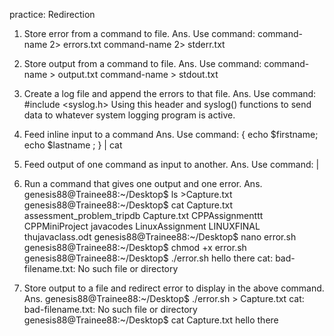 practice: Redirection
1. Store error from a command to file.
Ans.  Use command:
		command-name 2> errors.txt
		command-name 2> stderr.txt

2. Store output from a command to file.
Ans.  Use command:
		command-name >  output.txt
		command-name >  stdout.txt

3. Create a log file and append the errors to that file.
Ans.	Use command: #include <syslog.h> 
	Using this header and syslog() functions to send data to whatever system logging program is active. 
	
4. Feed inline input to a command
Ans.  Use command:
{ echo $firstname; echo $lastname ; } | cat


5. Feed output of one command as input to another.
Ans.  Use command:  <cmd> <arguments> | <cmd> <arguments>


6. Run a command that gives one output and one error.
Ans. 	genesis88@Trainee88:~/Desktop$ ls >Capture.txt
	genesis88@Trainee88:~/Desktop$ cat Capture.txt
	assessment_problem_tripdb
	Capture.txt
	CPPAssignmenttt
	CPPMiniProject
	javacodes
	LinuxAssignment
	LINUXFINAL
	thujavaclass.odt
	genesis88@Trainee88:~/Desktop$ nano error.sh
	genesis88@Trainee88:~/Desktop$ chmod +x error.sh
	genesis88@Trainee88:~/Desktop$ ./error.sh
	hello there
	cat: bad-filename.txt: No such file or directory


7. Store output to a file and redirect error to display in the above command.
Ans.  	genesis88@Trainee88:~/Desktop$ ./error.sh > Capture.txt
	cat: bad-filename.txt: No such file or directory
	genesis88@Trainee88:~/Desktop$ cat Capture.txt
	hello there


